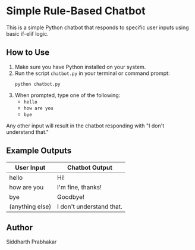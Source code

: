# Simple Rule-Based Chatbot

This is a simple Python chatbot that responds to specific user inputs using basic if-elif logic.

## How to Use
1. Make sure you have Python installed on your system.
2. Run the script `chatbot.py` in your terminal or command prompt:
   ```
   python chatbot.py
   ```
3. When prompted, type one of the following:
   - `hello`
   - `how are you`
   - `bye`

Any other input will result in the chatbot responding with "I don't understand that."

## Example Outputs

| User Input         | Chatbot Output             |
|--------------------|---------------------------|
| hello              | Hi!                       |
| how are you        | I'm fine, thanks!         |
| bye                | Goodbye!                  |
| (anything else)    | I don't understand that.  |

## Author
Siddharth Prabhakar 
